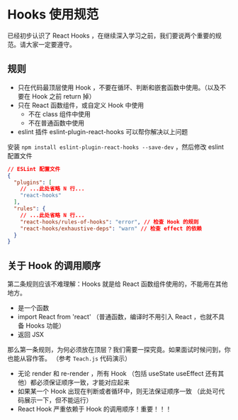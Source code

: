 # Hooks 使用规范

已经初步认识了 React Hooks ，在继续深入学习之前，我们要说两个重要的规范。请大家一定要遵守。

## 规则

- 只在代码最顶层使用 Hook ，不要在循环、判断和嵌套函数中使用。（以及不要在 Hook 之前 return 掉）
- 只在 React 函数组件，或自定义 Hook 中使用
    - 不在 class 组件中使用
    - 不在普通函数中使用
- eslint 插件 eslint-plugin-react-hooks 可以帮你解决以上问题

安装 `npm install eslint-plugin-react-hooks --save-dev` ，然后修改 eslint 配置文件

```json
// ESLint 配置文件
{
  "plugins": [
    // ...此处省略 N 行...
    "react-hooks"
  ],
  "rules": {
    // ...此处省略 N 行...
    "react-hooks/rules-of-hooks": "error", // 检查 Hook 的规则
    "react-hooks/exhaustive-deps": "warn" // 检查 effect 的依赖
  }
}
```

## 关于 Hook 的调用顺序

第二条规则应该不难理解：Hooks 就是给 React 函数组件使用的，不能用在其他地方。

- 是一个函数
- import React from 'react' （普通函数，编译时不用引入 React ，也就不具备 Hooks 功能）
- 返回 JSX

那么第一条规则，为何必须放在顶层？我们需要一探究竟。如果面试时候问到，你也能从容作答。
（参考 `Teach.js` 代码演示）

- 无论 render 和 re-render ，所有 Hook （包括 useState useEffect 还有其他）都必须保证顺序一致，才能对应起来
- 如果某一个 Hook 出现在判断或者循环中，则无法保证顺序一致 （此处可代码展示一下，但不能运行）
- React Hook 严重依赖于 Hook 的调用顺序！重要！！！
